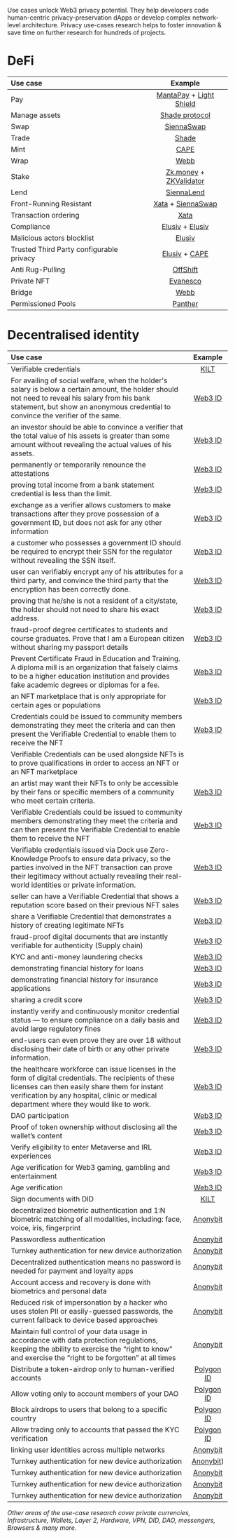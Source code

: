 Use cases unlock Web3 privacy potential. They help developers code human-centric privacy-preservation dApps or develop complex network-level architecture. Privacy use-cases research helps to foster innovation & save time on further research for hundreds of projects. 

# DeFi
| Use case | Example |
| :---         |     :---:      |
| Pay   | [MantaPay](https://app.manta.network/dolphin/transact) + [Light Shield](https://shield.lightprotocol.com)  | 
| Manage assets   | [Shade protocol](https://app.shadeprotocol.io/portfolio) |
| Swap   | [SiennaSwap](https://sienna.network/swap/) |
| Trade    | [Shade](https://app.shadeprotocol.io/portfolio)     |
| Mint    | [CAPE](https://www.espressosys.com/product)     |
| Wrap    | [Webb](https://app.webb.tools/#/wrap-unwrap)     |
| Stake    | [Zk.money](https://zk.money) + [ZKValidator](https://zkvalidator.com)     |
| Lend    | [SiennaLend](https://sienna.network/lend/)     |
| Front-Running Resistant    | [Xata](https://www.xata.fi) + [SiennaSwap](https://sienna.network/swap/)     |
| Transaction ordering    | [Xata](https://www.xata.fi)     |
| Compliance   | [Elusiv](https://elusiv.io/compliance) + [Elusiv](https://elusiv.io/compliance)    |
| Malicious actors blocklist   | [Elusiv](https://elusiv.io/compliance)    |
| Trusted Third Party configurable privacy   | [Elusiv](https://elusiv.io/compliance) + [CAPE](https://www.espressosys.com/product)    |
| Anti Rug-Pulling   | [OffShift](https://www.offshift.io)    |
| Private NFT   | [Evanesco](https://evanesco.org)    |
| Bridge   | [Webb](https://app.webb.tools/#/bridge)    |
| Permissioned Pools   | [Panther](https://www.pantherprotocol.io)    |

# Decentralised identity

| Use case | Example |
| :---         |     :---:      |
| Verifiable credentials   | [KILT](https://www.kilt.io)| 
| For availing of social welfare, when the holder's salary is below a certain amount, the holder should not need to reveal his salary from his bank statement, but show an anonymous credential to convince the verifier of the same.   | [Web3 ID](https://www.dock.io/web3id)|
| an investor should be able to convince a verifier that the total value of his assets is greater than some amount without revealing the actual values of his assets.  | [Web3 ID](https://www.dock.io/web3id)|
| permanently or temporarily renounce the attestations   | [Web3 ID](https://www.dock.io/web3id)|
| proving total income from a bank statement credential is less than the limit.  | [Web3 ID](https://www.dock.io/web3id)|
| exchange as a verifier allows customers to make transactions after they prove possession of a government ID, but does not ask for any other information  | [Web3 ID](https://www.dock.io/web3id)|
| a customer who possesses a government ID should be required to encrypt their SSN for the regulator without revealing the SSN itself.   | [Web3 ID](https://www.dock.io/web3id)|
| user can verifiably encrypt any of his attributes for a third party, and convince the third party that the encryption has been correctly done.   | [Web3 ID](https://www.dock.io/web3id)|
| proving that he/she is not a resident of a city/state, the holder should not need to share his exact address.   | [Web3 ID](https://www.dock.io/web3id)|
| fraud-proof degree certificates to students and course graduates. Prove that I am a European citizen without sharing my passport details | [Web3 ID](https://www.dock.io/web3id)|
| Prevent Certificate Fraud in Education and Training. A diploma mill is an organization that falsely claims to be a higher education institution and provides fake academic degrees or diplomas for a fee.  | [Web3 ID](https://www.dock.io/web3id)|
| an NFT marketplace that is only appropriate for certain ages or populations  | [Web3 ID](https://www.dock.io/web3id)|
| Credentials could be issued to community members demonstrating they meet the criteria and can then present the Verifiable Credential to enable them to receive the NFT  | [Web3 ID](https://www.dock.io/web3id)|
| Verifiable Credentials can be used alongside NFTs is to prove qualifications in order to access an NFT or an NFT marketplace
an artist may want their NFTs to only be accessible by their fans or specific members of a community who meet certain criteria.   |[Web3 ID](https://www.dock.io/web3id)|
| Verifiable Credentials could be issued to community members demonstrating they meet the criteria and can then present the Verifiable Credential to enable them to receive the NFT   | [Web3 ID](https://www.dock.io/web3id)|
| Verifiable credentials issued via Dock use Zero-Knowledge Proofs to ensure data privacy, so the parties involved in the NFT transaction can prove their legitimacy without actually revealing their real-world identities or private information.  | [Web3 ID](https://www.dock.io/web3id)|
| seller can have a Verifiable Credential that shows a reputation score based on their previous NFT sales | [Web3 ID](https://www.dock.io/web3id)|
| share a Verifiable Credential that demonstrates a history of creating legitimate NFTs | [Web3 ID](https://www.dock.io/web3id)|
| fraud-proof digital documents that are instantly verifiable for authenticity (Supply chain) |[Web3 ID](https://www.dock.io/web3id)|
| KYC and anti-money laundering checks | [Web3 ID](https://www.dock.io/web3id)|
| demonstrating financial history for loans | [Web3 ID](https://www.dock.io/web3id)|
| demonstrating financial history for insurance applications | [Web3 ID](https://www.dock.io/web3id)|
| sharing a credit score | [Web3 ID](https://www.dock.io/web3id)|
| instantly verify and continuously monitor credential status — to ensure compliance on a daily basis and avoid large regulatory fines| [Web3 ID](https://www.dock.io/web3id)|
|end-users can even prove they are over 18 without disclosing their date of birth or any other private information.| [Web3 ID](https://www.dock.io/web3id)|
|the healthcare workforce can issue licenses in the form of digital credentials. The recipients of these licenses can then easily share them for instant verification by any hospital, clinic or medical department where they would like to work.| [Web3 ID](https://www.dock.io/web3id)| 
|DAO participation| [Web3 ID](https://www.dock.io/web3id)|
|Proof of token ownership without disclosing all the wallet’s content|  [Web3 ID](https://www.dock.io/web3id)|
|Verify eligibility to enter Metaverse and IRL experiences| [Web3 ID](https://www.dock.io/web3id)|
|Age verification for Web3 gaming, gambling and entertainment| [Web3 ID](https://www.dock.io/web3id)|
|Age verification| [Web3 ID](https://www.dock.io/web3id)|
|Sign documents with DID| [KILT](https://www.kilt.io)| 
|decentralized biometric authentication and 1:N biometric matching of all modalities, including: face, voice, iris, fingerprint| [Anonybit](www.anonybit.io)| 
|Passwordless authentication| [Anonybit](www.anonybit.io)| 
|Turnkey authentication for new device authorization| [Anonybit](www.anonybit.io)| 
|Decentralized authentication means no password is needed for payment and loyalty apps | [Anonybit](www.anonybit.io)| 
|Account access and recovery is done with biometrics and personal data| [Anonybit](www.anonybit.io)| 
|Reduced risk of impersonation by a hacker who uses stolen PII or easily-guessed passwords, the current fallback to device based approaches| [Anonybit](www.anonybit.io)| 
|Maintain full control of your data usage in accordance with data protection regulations, keeping the ability to exercise the “right to know” and exercise the “right to be forgotten” at all times| [Anonybit](www.anonybit.io)| 
|Distribute a token-airdrop only to human-verified accounts| [Polygon ID](https://0xpolygonid.github.io/tutorials/verifier/on-chain-verification/overview/)| 
|Allow voting only to account members of your DAO| [Polygon ID](https://0xpolygonid.github.io/tutorials/verifier/on-chain-verification/overview/)| 
|Block airdrops to users that belong to a specific country| [Polygon ID](https://0xpolygonid.github.io/tutorials/verifier/on-chain-verification/overview/)| 
|Allow trading only to accounts that passed the KYC verification| [Polygon ID](https://0xpolygonid.github.io/tutorials/verifier/on-chain-verification/overview/)| 
|linking user identities across multiple networks| [Anonybit](https://litentry.com)| 
|Turnkey authentication for new device authorization| [Anonybit](https://litentry.com))| 
|Turnkey authentication for new device authorization| [Anonybit](www.anonybit.io)| 
|Turnkey authentication for new device authorization| [Anonybit](www.anonybit.io)| 
|Turnkey authentication for new device authorization| [Anonybit](www.anonybit.io)| 

_Other areas of the use-case research cover private currencies, Infrastructure, Wallets, Layer 2, Hardware, VPN, DID, DAO, messengers, Browsers & many more._ 
